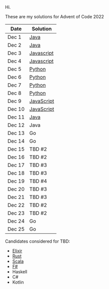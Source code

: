 Hi. 

These are my solutions for Advent of Code 2022

| Date   | Solution                           |
| ------ | ---------------------------------- |
| Dec 1  | [Java](src/twentytwo/one/)         |
| Dec 2  | [Java](src/twentytwo/two/)         |
| Dec 3  | [Javascript](src/twentytwo/three/) |
| Dec 4  | [Javascript](src/twentytwo/four/)  |
| Dec 5  | [Python](src/twentytwo/five/)      |
| Dec 6  | [Python](src/twentytwo/six/)       |
| Dec 7  | [Python](src/twentytwo/seven/)     |
| Dec 8  | [Python](src/twentytwo/eight/)     |
| Dec 9  | [JavaScript](src/twentytwo/nine/)  |
| Dec 10 | [JavaScript](src/twentytwo/ten/)   |
| Dec 11 | [Java](src/twentytwo/eleven/)      |
| Dec 12 | Java                               |
| Dec 13 | Go                                 |
| Dec 14 | Go                                 |
| Dec 15 | TBD #2                             |
| Dec 16 | TBD #2                             |
| Dec 17 | TBD #3                             |
| Dec 18 | TBD #3                             |
| Dec 19 | TBD #4                             |
| Dec 20 | TBD #3                             |
| Dec 21 | TBD #3                             |
| Dec 22 | TBD #2                             |
| Dec 23 | TBD #2                             |
| Dec 24 | Go                                 |
| Dec 25 | Go                                 |

Candidates considered for TBD:
- [Elixir](https://elixir-lang.org/)
- [Rust](https://www.rust-lang.org/)
- [Scala](https://scala-lang.org/)
- [F#](https://fsharp.org/)
- Haskell
- C#
- Kotlin